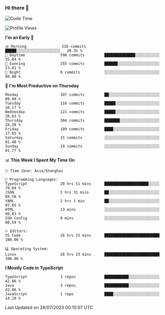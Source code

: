 ### Hi there 👋

<!--
**waynelwz/waynelwz** is a ✨ _special_ ✨ repository because its `README.md` (this file) appears on your GitHub profile.

Here are some ideas to get you started:

- 🔭 I’m currently working on ...
- 🌱 I’m currently learning ...
- 👯 I’m looking to collaborate on ...
- 🤔 I’m looking for help with ...
- 💬 Ask me about ...
- 📫 How to reach me: ...
- 😄 Pronouns: ...
- ⚡ Fun fact: ...
-->

<!--START_SECTION:waka-->
![Code Time](http://img.shields.io/badge/Code%20Time-1%2C686%20hrs%2044%20mins-blue)

![Profile Views](http://img.shields.io/badge/Profile%20Views-0-blue)

**I'm an Early 🐤** 

```text
🌞 Morning                218 commits         █████░░░░░░░░░░░░░░░░░░░░   20.35 % 
🌆 Daytime                598 commits         ██████████████░░░░░░░░░░░   55.84 % 
🌃 Evening                255 commits         ██████░░░░░░░░░░░░░░░░░░░   23.81 % 
🌙 Night                  0 commits           ░░░░░░░░░░░░░░░░░░░░░░░░░   00.00 % 
```
📅 **I'm Most Productive on Thursday** 

```text
Monday                   107 commits         ██░░░░░░░░░░░░░░░░░░░░░░░   09.99 % 
Tuesday                  216 commits         █████░░░░░░░░░░░░░░░░░░░░   20.17 % 
Wednesday                221 commits         █████░░░░░░░░░░░░░░░░░░░░   20.63 % 
Thursday                 304 commits         ███████░░░░░░░░░░░░░░░░░░   28.38 % 
Friday                   189 commits         ████░░░░░░░░░░░░░░░░░░░░░   17.65 % 
Saturday                 15 commits          ░░░░░░░░░░░░░░░░░░░░░░░░░   01.40 % 
Sunday                   19 commits          ░░░░░░░░░░░░░░░░░░░░░░░░░   01.77 % 
```


📊 **This Week I Spent My Time On** 

```text
🕑︎ Time Zone: Asia/Shanghai

💬 Programming Languages: 
TypeScript               20 hrs 51 mins      ████████████████████░░░░░   79.04 % 
JSON                     2 hrs 31 mins       ██░░░░░░░░░░░░░░░░░░░░░░░   09.58 % 
YAML                     2 hrs 1 min         ██░░░░░░░░░░░░░░░░░░░░░░░   07.65 % 
HTML                     13 mins             ░░░░░░░░░░░░░░░░░░░░░░░░░   00.83 % 
SSH Config               9 mins              ░░░░░░░░░░░░░░░░░░░░░░░░░   00.59 % 

🔥 Editors: 
VS Code                  26 hrs 23 mins      █████████████████████████   100.00 % 

💻 Operating System: 
Linux                    26 hrs 23 mins      █████████████████████████   100.00 % 
```

**I Mostly Code in TypeScript** 

```text
TypeScript               3 repos             ███████████░░░░░░░░░░░░░░   42.86 % 
Java                     3 repos             ███████████░░░░░░░░░░░░░░   42.86 % 
JavaScript               1 repo              ████░░░░░░░░░░░░░░░░░░░░░   14.29 % 
```




 Last Updated on 28/07/2023 00:10:07 UTC
<!--END_SECTION:waka-->
